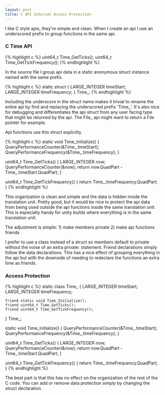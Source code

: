 ```yaml
---
layout: post
title: C API Internal Access Protection
---
```


I like C style apis, they're simple and clean.  When I create an api I use an underscored prefix to group functions in the same api.

### C Time API
{% highlight c %}
uint64_t Time_GetTicks();
uint64_t Time_GetTickFrequency();
{% endhighlight %}

In the source file I group api data in a static anonymous struct instance named with the same prefix.

{% highlight c %}
static struct {
	LARGE_INTEGER timeStart;
	LARGE_INTEGER timeFrequency;
} Time_;
{% endhighlight %}

Including the underscore in the struct name makes it trivial to rename the entire api by find and replacing the underscored prefix 'Time\_'.  It's also nice for debugging and differentiates the api struct from any user facing type that might be returned by the api.  The File_ api might want to return a File pointer for example.

Api functions use this struct explicitly.

{% highlight c %}
static void Time_Initialize()
{
	QueryPerformanceCounter(&Time_.timeStart);
	QueryPerformanceFrequency(&Time_.timeFrequency);
}

uint64_t Time_GetTicks()
{
	LARGE_INTEGER now;
	QueryPerformanceCounter(&now);
	return now.QuadPart - Time_.timeStart.QuadPart;
}

uint64_t Time_GetTickFrequency()
{
	return Time_.timeFrequency.QuadPart;
}
{% endhighlight %}

This organization is clean and simple and the data is hidden inside the translation unit.  Pretty good, but it would be nice to protect the api data from being used outside the api functions inside the same translation unit.  This is especially handy for unity builds where everything is in the same translation unit.

The adjustment is simple: 1) make members private 2) make api functions friends

I prefer to use a class instead of a struct so members default to private without the noise of an extra private: statement.  Friend declarations simply follow the data declarations.  This has a nice effect of grouping everything in the api but with the downside of needing to redeclare the functions an extra time as friends.

### Access Protection
{% highlight c %}
static class Time_ {
	LARGE_INTEGER timeStart;
	LARGE_INTEGER timeFrequency;

	friend static void Time_Initialize();
	friend uint64_t Time_GetTicks();
	friend uint64_t Time_GetTickFrequency();
} Time_;

static void Time_Initialize()
{
	QueryPerformanceCounter(&Time_.timeStart);
	QueryPerformanceFrequency(&Time_.timeFrequency);
}

uint64_t Time_GetTicks()
{
	LARGE_INTEGER now;
	QueryPerformanceCounter(&now);
	return now.QuadPart - Time_.timeStart.QuadPart;
}

uint64_t Time_GetTickFrequency()
{
	return Time_.timeFrequency.QuadPart;
}
{% endhighlight %}

The best part is that this has no effect on the organization of the rest of the C code.  You can add or remove data protection simply by changing the struct declaration.
